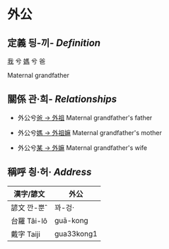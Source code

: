 # 外公
## 定義 딍-끼- _Definition_
[我](member1.md) 兮 [媽](member2.md) 兮 爸

Maternal grandfather

## 關係 관·희- _Relationships_

- 外公兮[爸 → 外祖](member44.md) Maternal grandfather's father

- 外公兮[媽 → 外祖嫲](member45.md) Maternal grandfather's mother

- 外公兮[某 → 外嫲](member14.md) Maternal grandfather's wife



## 稱呼 칑·허· _Address_

漢字/諺文 | 外公
--- | ---
諺文 깐-뿐ˆ | 꽈-겅·
台羅 Tâi-lô | guā-kong
戴字 Taiji | gua33kong1


